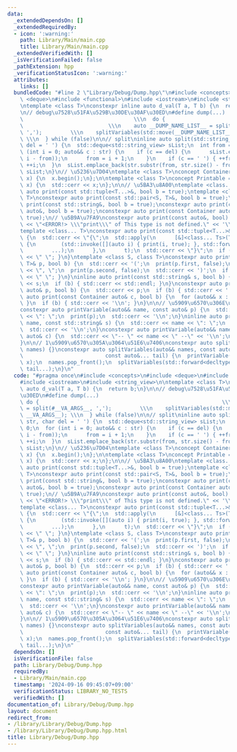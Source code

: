 ```yaml
---
data:
  _extendedDependsOn: []
  _extendedRequiredBy:
  - icon: ':warning:'
    path: Library/Main/main.cpp
    title: Library/Main/main.cpp
  _extendedVerifiedWith: []
  _isVerificationFailed: false
  _pathExtension: hpp
  _verificationStatusIcon: ':warning:'
  attributes:
    links: []
  bundledCode: "#line 2 \"Library/Debug/Dump.hpp\"\n#include <concepts>\n#include\
    \ <deque>\n#include <functional>\n#include <iostream>\n#include <string_view>\n\
    \ntemplate <class T>\nconstexpr inline auto d_val(T a, T b) {\n  return b;\n}\n\
    \n// debug\u7528\u51FA\u529B\u30DE\u30AF\u30ED\n#define dump(...)            \
    \                                   \\\n  do {                               \
    \                           \\\n    auto __DUMP_NAME_LIST__ = split(#__VA_ARGS__,\
    \ ',');         \\\n    splitVariables(std::move(__DUMP_NAME_LIST__), __VA_ARGS__);\
    \ \\\n  } while (false)\n\n// split\ninline auto split(std::string_view str, char\
    \ del = ' ') {\n  std::deque<std::string_view> sList;\n  int from = 0;\n  for\
    \ (int i = 0; auto&& c : str) {\n    if (c == del) {\n      sList.emplace_back(str.substr(from,\
    \ i - from));\n      from = i + 1;\n    }\n    if (c == ' ') { ++from; }\n   \
    \ ++i;\n  }\n  sList.emplace_back(str.substr(from, str.size() - from));\n  return\
    \ sList;\n}\n// \u5236\u7D04\ntemplate <class T>\nconcept Container = requires(T\
    \ x) {\n  x.begin();\n};\n\ntemplate <class T>\nconcept Printable = requires(T\
    \ x) {\n  std::cerr << x;\n};\n\n// \u5BA3\u8A00\ntemplate <class... T>\nconstexpr\
    \ auto print(const std::tuple<T...>&, bool b = true);\ntemplate <class S, class\
    \ T>\nconstexpr auto print(const std::pair<S, T>&, bool b = true);\ninline auto\
    \ print(const std::string&, bool b = true);\nconstexpr auto print(const Printable\
    \ auto&, bool b = true);\nconstexpr auto print(const Container auto&, bool b =\
    \ true);\n// \u5B9A\u7FA9\nconstexpr auto print(const auto&, bool) {\n  std::cerr\
    \ << \"<ERROR!> \\\"print\\\" of This type is not defined.\" << '\\n';\n}\n\n\
    template <class... T>\nconstexpr auto print(const std::tuple<T...>& t, bool b)\
    \ {\n  std::cerr << \"{\";\n  std::apply(\n      [&]<class... Ts>(Ts&&... elems)\
    \ {\n        (std::invoke([](auto i) { print(i, true); }, std::forward<Ts>(elems)),\n\
    \         ...);\n      },\n      t);\n  std::cerr << \"}\";\n  if (b) { std::cerr\
    \ << \" \"; }\n}\ntemplate <class S, class T>\nconstexpr auto print(const std::pair<S,\
    \ T>& p, bool b) {\n  std::cerr << '(';\n  print(p.first, false);\n  std::cerr\
    \ << \", \";\n  print(p.second, false);\n  std::cerr << ')';\n  if (b) { std::cerr\
    \ << \" \"; }\n}\ninline auto print(const std::string& s, bool b) {\n  std::cerr\
    \ << s;\n  if (b) { std::cerr << std::endl; }\n}\nconstexpr auto print(const Printable\
    \ auto& p, bool b) {\n  std::cerr << p;\n  if (b) { std::cerr << ' '; }\n}\nconstexpr\
    \ auto print(const Container auto& c, bool b) {\n  for (auto&& x : c) { print(x);\
    \ }\n  if (b) { std::cerr << '\\n'; }\n}\n\n// \u5909\u6570\u306E\u51FA\u529B\n\
    constexpr auto printVariable(auto&& name, const auto& p) {\n  std::cerr << name\
    \ << \": \";\n  print(p);\n  std::cerr << '\\n';\n}\ninline auto printVariable(auto&&\
    \ name, const std::string& s) {\n  std::cerr << name << \": \";\n  print(s);\n\
    \  std::cerr << '\\n';\n}\nconstexpr auto printVariable(auto&& name, const Container\
    \ auto& c) {\n  std::cerr << \"-- \" << name << \" --\" << '\\n';\n  print(c);\n\
    }\n\n// 1\u5909\u6570\u305A\u3064\u51E6\u7406\nconstexpr auto splitVariables(auto&&\
    \ names) {}\nconstexpr auto splitVariables(auto&& names, const auto& x,\n    \
    \                          const auto&... tail) {\n  printVariable(names.front(),\
    \ x);\n  names.pop_front();\n  splitVariables(std::forward<decltype(names)>(names),\
    \ tail...);\n}\n"
  code: "#pragma once\n#include <concepts>\n#include <deque>\n#include <functional>\n\
    #include <iostream>\n#include <string_view>\n\ntemplate <class T>\nconstexpr inline\
    \ auto d_val(T a, T b) {\n  return b;\n}\n\n// debug\u7528\u51FA\u529B\u30DE\u30AF\
    \u30ED\n#define dump(...)                                               \\\n \
    \ do {                                                          \\\n    auto __DUMP_NAME_LIST__\
    \ = split(#__VA_ARGS__, ',');         \\\n    splitVariables(std::move(__DUMP_NAME_LIST__),\
    \ __VA_ARGS__); \\\n  } while (false)\n\n// split\ninline auto split(std::string_view\
    \ str, char del = ' ') {\n  std::deque<std::string_view> sList;\n  int from =\
    \ 0;\n  for (int i = 0; auto&& c : str) {\n    if (c == del) {\n      sList.emplace_back(str.substr(from,\
    \ i - from));\n      from = i + 1;\n    }\n    if (c == ' ') { ++from; }\n   \
    \ ++i;\n  }\n  sList.emplace_back(str.substr(from, str.size() - from));\n  return\
    \ sList;\n}\n// \u5236\u7D04\ntemplate <class T>\nconcept Container = requires(T\
    \ x) {\n  x.begin();\n};\n\ntemplate <class T>\nconcept Printable = requires(T\
    \ x) {\n  std::cerr << x;\n};\n\n// \u5BA3\u8A00\ntemplate <class... T>\nconstexpr\
    \ auto print(const std::tuple<T...>&, bool b = true);\ntemplate <class S, class\
    \ T>\nconstexpr auto print(const std::pair<S, T>&, bool b = true);\ninline auto\
    \ print(const std::string&, bool b = true);\nconstexpr auto print(const Printable\
    \ auto&, bool b = true);\nconstexpr auto print(const Container auto&, bool b =\
    \ true);\n// \u5B9A\u7FA9\nconstexpr auto print(const auto&, bool) {\n  std::cerr\
    \ << \"<ERROR!> \\\"print\\\" of This type is not defined.\" << '\\n';\n}\n\n\
    template <class... T>\nconstexpr auto print(const std::tuple<T...>& t, bool b)\
    \ {\n  std::cerr << \"{\";\n  std::apply(\n      [&]<class... Ts>(Ts&&... elems)\
    \ {\n        (std::invoke([](auto i) { print(i, true); }, std::forward<Ts>(elems)),\n\
    \         ...);\n      },\n      t);\n  std::cerr << \"}\";\n  if (b) { std::cerr\
    \ << \" \"; }\n}\ntemplate <class S, class T>\nconstexpr auto print(const std::pair<S,\
    \ T>& p, bool b) {\n  std::cerr << '(';\n  print(p.first, false);\n  std::cerr\
    \ << \", \";\n  print(p.second, false);\n  std::cerr << ')';\n  if (b) { std::cerr\
    \ << \" \"; }\n}\ninline auto print(const std::string& s, bool b) {\n  std::cerr\
    \ << s;\n  if (b) { std::cerr << std::endl; }\n}\nconstexpr auto print(const Printable\
    \ auto& p, bool b) {\n  std::cerr << p;\n  if (b) { std::cerr << ' '; }\n}\nconstexpr\
    \ auto print(const Container auto& c, bool b) {\n  for (auto&& x : c) { print(x);\
    \ }\n  if (b) { std::cerr << '\\n'; }\n}\n\n// \u5909\u6570\u306E\u51FA\u529B\n\
    constexpr auto printVariable(auto&& name, const auto& p) {\n  std::cerr << name\
    \ << \": \";\n  print(p);\n  std::cerr << '\\n';\n}\ninline auto printVariable(auto&&\
    \ name, const std::string& s) {\n  std::cerr << name << \": \";\n  print(s);\n\
    \  std::cerr << '\\n';\n}\nconstexpr auto printVariable(auto&& name, const Container\
    \ auto& c) {\n  std::cerr << \"-- \" << name << \" --\" << '\\n';\n  print(c);\n\
    }\n\n// 1\u5909\u6570\u305A\u3064\u51E6\u7406\nconstexpr auto splitVariables(auto&&\
    \ names) {}\nconstexpr auto splitVariables(auto&& names, const auto& x,\n    \
    \                          const auto&... tail) {\n  printVariable(names.front(),\
    \ x);\n  names.pop_front();\n  splitVariables(std::forward<decltype(names)>(names),\
    \ tail...);\n}\n"
  dependsOn: []
  isVerificationFile: false
  path: Library/Debug/Dump.hpp
  requiredBy:
  - Library/Main/main.cpp
  timestamp: '2024-09-16 09:45:07+09:00'
  verificationStatus: LIBRARY_NO_TESTS
  verifiedWith: []
documentation_of: Library/Debug/Dump.hpp
layout: document
redirect_from:
- /library/Library/Debug/Dump.hpp
- /library/Library/Debug/Dump.hpp.html
title: Library/Debug/Dump.hpp
---
```

